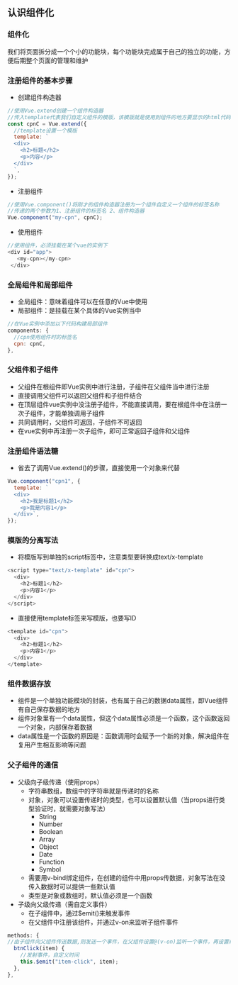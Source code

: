 ## 认识组件化

### 组件化

我们将页面拆分成一个个小的功能块，每个功能块完成属于自己的独立的功能，方便后期整个页面的管理和维护

### 注册组件的基本步骤

- 创建组件构造器

```js
//使用Vue.extend创建一个组件构造器
//传入template代表我们自定义组件的模版，该模版就是使用到组件的地方要显示的html代码
const cpnC = Vue.extend({
  //template设置一个模版
  template: ` 
  <div>
    <h2>标题</h2> 
    <p>内容</p> 
  </div>
  `,
});
```

- 注册组件

```js
//使用Vue.component()将刚才的组件构造器注册为一个组件自定义一个组件的标签名称
//传递的两个参数为1、注册组件的标签名 2、组件构造器
Vue.component("my-cpn", cpnC);
```

- 使用组件

```js
//使用组件，必须挂载在某个vue的实例下
<div id="app">
   <my-cpn></my-cpn>
 </div>
```

### 全局组件和局部组件

- 全局组件：意味着组件可以在任意的Vue中使用
- 局部组件：是挂载在某个具体的Vue实例当中

```js
//在Vue实例中添加以下代码构建局部组件
components: {
  //cpn使用组件时的标签名
  cpn: cpnC,
},
```

### 父组件和子组件

- 父组件在根组件即Vue实例中进行注册，子组件在父组件当中进行注册
- 直接调用父组件可以返回父组件和子组件结合
- 在顶层组件vue实例中没注册子组件，不能直接调用，要在根组件中在注册一次子组件，才能单独调用子组件
- 共同调用时，父组件可返回，子组件不可返回
- 在vue实例中再注册一次子组件，即可正常返回子组件和父组件

### 注册组件语法糖

- 省去了调用Vue.extend()的步骤，直接使用一个对象来代替

```js
Vue.component("cpn1", {
  template: `
  <div>
    <h2>我是标题1</h2>
    <p>我是内容1</p>
  </div>`,
});
```

### 模版的分离写法

- 将模版写到单独的script标签中，注意类型要转换成text/x-template

```js
<script type="text/x-template" id="cpn">
  <div>
    <h2>标题1</h2>
    <p>内容1</p>
  </div>
</script>
```

- 直接使用template标签来写模版，也要写ID

```js
<template id="cpn">
  <div>
    <h2>标题1</h2>
    <p>内容1</p>
  </div>
</template>
```

### 组件数据存放

- 组件是一个单独功能模块的封装，也有属于自己的数据data属性，即Vue组件有自己保存数据的地方
- 组件对象里有一个data属性，但这个data属性必须是一个函数，这个函数返回一个对象，内部保存着数据
- data属性是一个函数的原因是：函数调用时会赋予一个新的对象，解决组件在复用产生相互影响等问题

### 父子组件的通信

- 父级向子级传递（使用props）
  - 字符串数组，数组中的字符串就是传递时的名称
  - 对象，对象可以设置传递时的类型，也可以设置默认值（当props进行类型验证时，就需要对象写法）
    - String
    - Number
    - Boolean
    - Array
    - Object
    - Date 
    - Function  
    - Symbol 
  - 需要用v-bind绑定组件，在创建的组件中用props传数据，对象写法在没传入数据时可以提供一些默认值
  - 类型是对象或数组时，默认值必须是一个函数
- 子级向父级传递（需自定义事件）
  - 在子组件中，通过$emit()来触发事件
  - 在父组件中注册该组件，并通过v-on来监听子组件事件

```js
methods: {
//由子组件向父组件传送数据,则发送一个事件，在父组件设置@(v-on)监听一个事件，再设置相关的一个父组件方法
  btnClick(item) {
    //发射事件，自定义时间
    this.$emit("item-click", item);
  },
},
```


